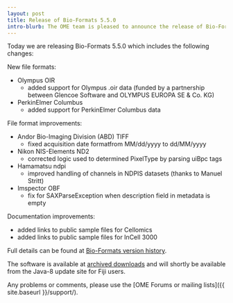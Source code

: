 ```yaml
---
layout: post
title: Release of Bio-Formats 5.5.0
intro-blurb: The OME team is pleased to announce the release of Bio-Formats 5.5.0
---
```

Today we are releasing Bio-Formats 5.5.0 which includes the following changes:

New file formats:

* Olympus OIR
    * added support for Olympus .oir data (funded by a partnership between Glencoe Software and OLYMPUS EUROPA SE & Co. KG)
* PerkinElmer Columbus
    * added support for PerkinElmer Columbus data

File format improvements:

* Andor Bio-Imaging Division (ABD) TIFF
    * fixed acquisition date formatfrom MM/dd/yyyy to dd/MM/yyyy
* Nikon NIS-Elements ND2
    * corrected logic used to determined PixelType by parsing uiBpc tags
* Hamamatsu ndpi
    * improved handling of channels in  NDPIS datasets (thanks to Manuel Stritt)
* Imspector OBF
    * fix for SAXParseException when description field in metadata is empty

Documentation improvements:

* added links to public sample files for Cellomics
* added links to public sample files for InCell 3000

Full details can be found at [Bio-Formats version history](http://www.openmicroscopy.org/site/support/bio-formats5.5/about/whats-new.html).

The software is available at [archived downloads](http://downloads.openmicroscopy.org/bio-formats/5.5.0) and will shortly be available from the Java-8 update site for Fiji users.

Any problems or comments, please use the [OME Forums or mailing lists]({{ site.baseurl }}/support/).
